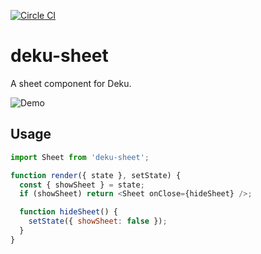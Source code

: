 [![Circle CI](https://circleci.com/gh/segmentio/deku-sheet.svg?style=svg&circle-token=30b6f6896c8b39bade14a2940b45a7c8ff9e4756)](https://circleci.com/gh/segmentio/deku-sheet)

# deku-sheet

A sheet component for Deku.

![Demo](https://cldup.com/cWxKH3hr9Y.png)

## Usage

```js
import Sheet from 'deku-sheet';

function render({ state }, setState) {
  const { showSheet } = state;
  if (showSheet) return <Sheet onClose={hideSheet} />;

  function hideSheet() {
    setState({ showSheet: false });
  }
}
```
